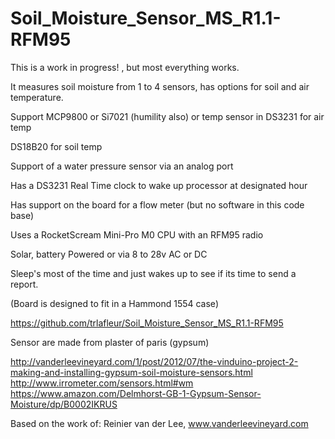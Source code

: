 # Soil_Moisture_Sensor_MS_R1.1-RFM95


This is a work in progress! , but most everything works.

It measures soil moisture from 1 to 4 sensors, has options for soil and air temperature.

Support MCP9800 or Si7021 (humility also) or temp sensor in DS3231 for air temp

DS18B20 for soil temp

Support of a water pressure sensor via an analog port

Has a DS3231 Real Time clock to wake up processor at designated hour

Has support on the board for a flow meter (but no software in this code base)

Uses a RocketScream Mini-Pro M0 CPU with an RFM95 radio

Solar, battery Powered or via 8 to 28v AC or DC

Sleep's most of the time and just wakes up to see if its time to send a report.

(Board is designed to fit in a Hammond 1554 case)

https://github.com/trlafleur/Soil_Moisture_Sensor_MS_R1.1-RFM95

Sensor are made from plaster of paris (gypsum)

http://vanderleevineyard.com/1/post/2012/07/the-vinduino-project-2-making-and-installing-gypsum-soil-moisture-sensors.html
http://www.irrometer.com/sensors.html#wm
https://www.amazon.com/Delmhorst-GB-1-Gypsum-Sensor-Moisture/dp/B0002IKRUS

Based on the work of: Reinier van der Lee, www.vanderleevineyard.com

